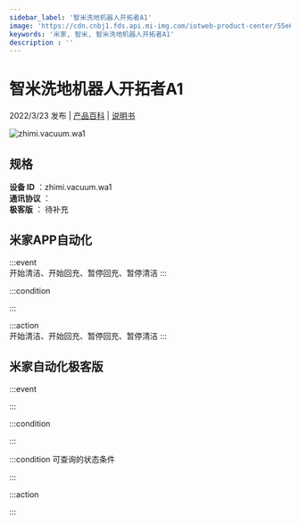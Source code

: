 ```yaml
---
sidebar_label: '智米洗地机器人开拓者A1'
image: 'https://cdn.cnbj1.fds.api.mi-img.com/iotweb-product-center/55e6bf3b8d920f6c0dfba07597aef834_1646100766976.png?GalaxyAccessKeyId=AKVGLQWBOVIRQ3XLEW&Expires=9223372036854775807&Signature=TnZKsp29F95mmD/XTcbYBYkat24='
keywords: '米家, 智米, 智米洗地机器人开拓者A1'
description : ''
---
```

# 智米洗地机器人开拓者A1

2022/3/23 发布 | [产品百科](https://home.mi.com/webapp/content/baike/product/index.html?model=zhimi.vacuum.wa1/) | [说明书](https://home.mi.com/views/introduction.html?model=zhimi.vacuum.wa1&region=cn)

![zhimi.vacuum.wa1](https://cdn.cnbj1.fds.api.mi-img.com/iotweb-product-center/55e6bf3b8d920f6c0dfba07597aef834_1646100766976.png?GalaxyAccessKeyId=AKVGLQWBOVIRQ3XLEW&Expires=9223372036854775807&Signature=TnZKsp29F95mmD/XTcbYBYkat24=)

## 规格  
> 
**设备 ID** ：zhimi.vacuum.wa1  
**通讯协议** ：  
**极客版**  ： 待补充 


## 米家APP自动化  

:::event  
开始清洁、开始回充、暂停回充、暂停清洁
:::

:::condition  

:::

:::action   
开始清洁、开始回充、暂停回充、暂停清洁
:::

## 米家自动化极客版  

:::event  

:::

:::condition  

:::

:::condition 可查询的状态条件  

:::

:::action  

:::

        
